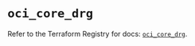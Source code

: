 # `oci_core_drg`

Refer to the Terraform Registry for docs: [`oci_core_drg`](https://registry.terraform.io/providers/hashicorp/oci/7.19.0/docs/resources/core_drg).
